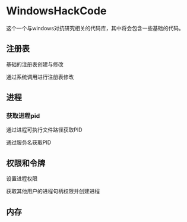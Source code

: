 # WindowsHackCode

这个一个与windows对抗研究相关的代码库，其中将会包含一些基础的代码。

## 注册表

基础的注册表创建与修改

通过系统调用进行注册表修改

## 进程

### 获取进程pid

通过进程可执行文件路径获取PID

通过服务名获取PID

## 权限和令牌

设置进程权限

获取其他用户的进程句柄权限并创建进程

## 内存